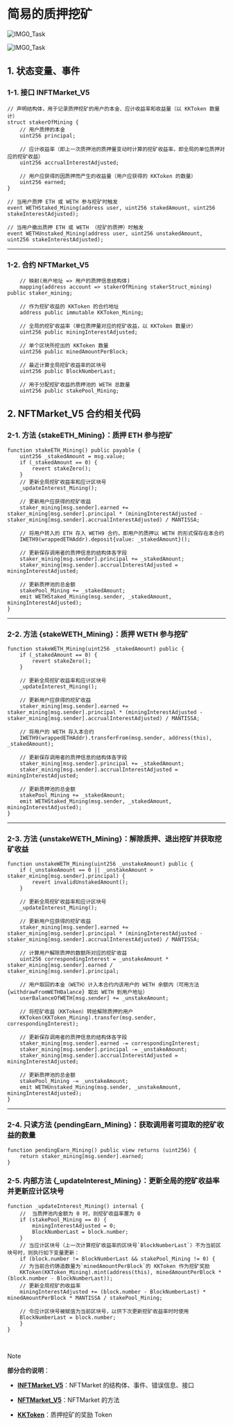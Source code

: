 # 简易的质押挖矿

![IMG0_Task](./images/IMG0_Task1.png)

![IMG0_Task](./images/IMG1_Task1_Draft.png)

## 1. 状态变量、事件

### 1-1. 接口 INFTMarket_V5

```solidity
// 声明结构体，用于记录质押挖矿的用户的本金、应计收益率和收益量（以 KKToken 数量计）
struct stakerOfMining {
    // 用户质押的本金
    uint256 principal;

    // 应计收益率（即上一次质押池的质押量变动时计算的挖矿收益率，即全局的单位质押对应的挖矿收益）
    uint256 accrualInterestAdjusted;

    // 用户应获得的因质押而产生的收益量（用户应获得的 KKToken 的数量）
    uint256 earned;
}
    
// 当用户质押 ETH 或 WETH 参与挖矿时触发
event WETHStaked_Mining(address user, uint256 stakedAmount, uint256 stakeInterestAdjusted);

// 当用户撤出质押 ETH 或 WETH （挖矿的质押）时触发
event WETHUnstaked_Mining(address user, uint256 unstakedAmount, uint256 stakeInterestAdjusted);
```

---

### 1-2. 合约 NFTMarket_V5

```Solidity
    // 映射(用户地址 => 用户的质押信息结构体)
    mapping(address account => stakerOfMining stakerStruct_mining) public staker_mining;
		
    // 作为挖矿收益的 KKToken 的合约地址
    address public immutable KKToken_Mining;
    
    // 全局的挖矿收益率（单位质押量对应的挖矿收益，以 KKToken 数量计）
    uint256 public miningInterestAdjusted;
    
    // 单个区块所挖出的 KKToken 数量
    uint256 public minedAmountPerBlock;
    
    // 最近计算全局挖矿收益率的区块号
    uint256 public BlockNumberLast;
    
    // 用于分配挖矿收益的质押池的 WETH 总数量
    uint256 public stakePool_Mining; 
```



## 2. NFTMarket_V5 合约相关代码

### 2-1. 方法 {stakeETH_Mining}：质押 ETH 参与挖矿

```solidity
function stakeETH_Mining() public payable {
    uint256 _stakedAmount = msg.value;
    if (_stakedAmount == 0) {
        revert stakeZero();
    }
    // 更新全局挖矿收益率和应计区块号
    _updateInterest_Mining();

    // 更新用户应获得的挖矿收益
    staker_mining[msg.sender].earned += staker_mining[msg.sender].principal * (miningInterestAdjusted - staker_mining[msg.sender].accrualInterestAdjusted) / MANTISSA;

    // 将用户转入的 ETH 存入 WETH9 合约，即用户的质押以 WETH 的形式保存在本合约
    IWETH9(wrappedETHAddr).deposit{value: _stakedAmount}();

    // 更新保存调用者的质押信息的结构体各字段
    staker_mining[msg.sender].principal += _stakedAmount;
    staker_mining[msg.sender].accrualInterestAdjusted = miningInterestAdjusted;

    // 更新质押池的总金额
    stakePool_Mining += _stakedAmount;
    emit WETHStaked_Mining(msg.sender, _stakedAmount, miningInterestAdjusted);
}
```

----

### 2-2. 方法 {stakeWETH_Mining}：质押 WETH 参与挖矿

```Solidity
function stakeWETH_Mining(uint256 _stakedAmount) public {
    if (_stakedAmount == 0) {
        revert stakeZero();
    }

    // 更新全局挖矿收益率和应计区块号
    _updateInterest_Mining();

    // 更新用户应获得的挖矿收益
    staker_mining[msg.sender].earned += staker_mining[msg.sender].principal * (miningInterestAdjusted - staker_mining[msg.sender].accrualInterestAdjusted) / MANTISSA;

    // 将用户的 WETH 存入本合约
    IWETH9(wrappedETHAddr).transferFrom(msg.sender, address(this), _stakedAmount);

    // 更新保存调用者的质押信息的结构体各字段
    staker_mining[msg.sender].principal += _stakedAmount;
    staker_mining[msg.sender].accrualInterestAdjusted = miningInterestAdjusted;

    // 更新质押池的总金额
    stakePool_Mining += _stakedAmount;
    emit WETHStaked_Mining(msg.sender, _stakedAmount, miningInterestAdjusted);
}
```

---

### 2-3. 方法 {unstakeWETH_Mining}：解除质押、退出挖矿并获取挖矿收益

```solidity
function unstakeWETH_Mining(uint256 _unstakeAmount) public {
    if (_unstakeAmount == 0 || _unstakeAmount > staker_mining[msg.sender].principal) {
        revert invalidUnstakedAmount();
    }

    // 更新全局挖矿收益率和应计区块号
    _updateInterest_Mining();

    // 更新用户应获得的挖矿收益
    staker_mining[msg.sender].earned += staker_mining[msg.sender].principal * (miningInterestAdjusted - staker_mining[msg.sender].accrualInterestAdjusted) / MANTISSA;

    // 计算用户解除质押的数额所对应的挖矿收益
    uint256 correspondingInterest = _unstakeAmount * staker_mining[msg.sender].earned / staker_mining[msg.sender].principal;

    // 用户取回的本金（WETH）计入本合约内该用户的 WETH 余额内（可用方法 {withdrawFromWETHBalance} 取出 WETH 到用户地址）
    userBalanceOfWETH[msg.sender] += _unstakeAmount;

    // 将挖矿收益（KKToken）转给解除质押的用户
    KKToken(KKToken_Mining).transfer(msg.sender, correspondingInterest);

    // 更新保存调用者的质押信息的结构体各字段
    staker_mining[msg.sender].earned -= correspondingInterest;
    staker_mining[msg.sender].principal -= _unstakeAmount;
    staker_mining[msg.sender].accrualInterestAdjusted = miningInterestAdjusted;

    // 更新质押池的总金额
    stakePool_Mining -= _unstakeAmount;
    emit WETHUnstaked_Mining(msg.sender, _unstakeAmount, miningInterestAdjusted);
}
```

---

### 2-4. 只读方法 {pendingEarn_Mining}：获取调用者可提取的挖矿收益的数量

```solidity
function pendingEarn_Mining() public view returns (uint256) {
    return staker_mining[msg.sender].earned;
}
```

### 2-5. 内部方法 {_updateInterest_Mining}：更新全局的挖矿收益率并更新应计区块号

```solidity
function _updateInterest_Mining() internal {
    //  当质押池内金额为 0 时，则挖矿收益率置为 0
    if (stakePool_Mining == 0) {
        miningInterestAdjusted = 0;
        BlockNumberLast = block.number;
    }
    // 当应计区块号（上一次计算挖矿收益率的区块号`BlockNumberLast`）不为当前区块号时，则执行如下变量更新：
    if (block.number != BlockNumberLast && stakePool_Mining != 0) {
    // 为当前合约铸造数量为`minedAmountPerBlock`的 KKToken 作为挖矿奖励
    KKToken(KKToken_Mining).mint(address(this), minedAmountPerBlock * (block.number - BlockNumberLast));
    // 更新全局挖矿的收益率
    miningInterestAdjusted += (block.number - BlockNumberLast) * minedAmountPerBlock * MANTISSA / stakePool_Mining;

    // 令应计区块号被赋值为当前区块号，以供下次更新挖矿收益率时时使用
    BlockNumberLast = block.number;
    }
}
```

<br />



> [!NOTE]
>
> **部分合约说明**：
>
> - [**INFTMarket_V5**](./src/interfaces/INFTMarket_V5_1.sol)：NFTMarket 的结构体、事件、错误信息、接口
>
> - [**NFTMarket_V5**](./src/NFTMarket_V5_1.sol)：NFTMarket 的方法
>
> - [**KKToken**](./src/KKToken.sol)：质押挖矿的奖励 Token

